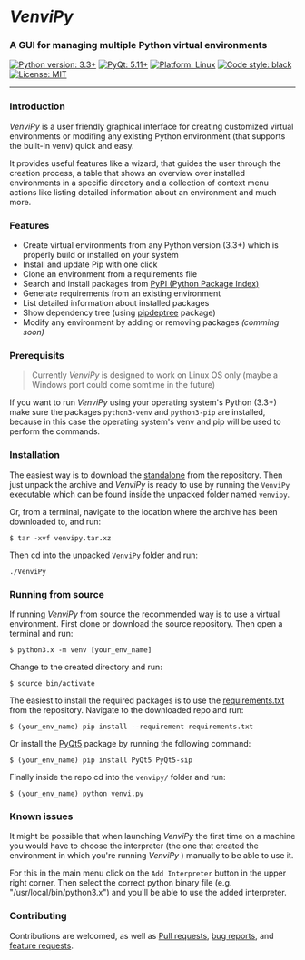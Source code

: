 # _VenviPy_

### A GUI for managing multiple Python virtual environments

<a href="https://python.org"><img alt="Python version: 3.3+" src="https://img.shields.io/badge/python-3.3+-blue"></a>
<a href="https://pypi.org/project/PyQt5"><img alt="PyQt: 5.11+" src="https://img.shields.io/badge/pyqt-5.13+-blue.svg"></a>
<a href="https://www.linux.org/pages/download"><img alt="Platform: Linux" src="https://img.shields.io/badge/platform-linux-darkblue.svg"></a>
<a href="https://github.com/psf/black"><img alt="Code style: black" src="https://img.shields.io/badge/code%20style-black-000000.svg"></a>
<a href="https://github.com/sinusphi/venvipy/blob/master/LICENSE"><img alt="License: MIT" src="https://img.shields.io/badge/license-MIT-darkviolet.svg"></a>

---

### **Introduction**

_VenviPy_ is a user friendly graphical interface for creating customized virtual environments or modifing any existing Python environment (that supports the built-in venv) quick and easy. 

It provides useful features like a wizard, that guides the user through the creation process, a table that shows an overview over installed environments in a specific directory and a collection of context menu actions like listing detailed information about an environment and much more. 

### **Features**

- Create virtual environments from any Python version (3.3+) which is properly build or installed on your system
- Install and update Pip with one click
- Clone an environment from a requirements file
- Search and install packages from [PyPI (Python Package Index)](https://pypi.org/)
- Generate requirements from an existing environment
- List detailed information about installed packages
- Show dependency tree (using [pipdeptree](https://github.com/naiquevin/pipdeptree) package)
- Modify any environment by adding or removing packages _(comming soon)_


### **Prerequisits**

>Currently _VenviPy_ is designed to work on Linux OS only (maybe a Windows port could come somtime in the future)

If you want to run _VenviPy_ using your operating system's Python (3.3+) make sure the packages `python3-venv` and `python3-pip` are installed, because in this case the operating system's venv and pip will be used to perform the commands.


### Installation

The easiest way is to download the [standalone](https://github.com/sinusphi/venvipy/raw/master/venvipy.tar.xz) from the repository. Then just unpack the archive and _VenviPy_ is ready to use by running the `VenviPy` executable which can be found inside the unpacked folder named `venvipy`.

Or, from a terminal, navigate to the location where the archive has been downloaded to, and run:
```
$ tar -xvf venvipy.tar.xz
```
Then cd into the unpacked `VenviPy` folder and run:
```
./VenviPy
```


### Running from source

If running _VenviPy_ from source the recommended way is to use a virtual environment. First clone or download the source repository. Then open a terminal and run:
```
$ python3.x -m venv [your_env_name]
```
Change to the created directory and run:
```
$ source bin/activate
```
The easiest to install the required packages is to use the [requirements.txt](https://github.com/sinusphi/venvipy/blob/master/requirements.txt) from the repository. Navigate to the downloaded repo and run:
```
$ (your_env_name) pip install --requirement requirements.txt
```
Or install the [PyQt5](https://pypi.org/project/PyQt5) package by running the following command:
```
$ (your_env_name) pip install PyQt5 PyQt5-sip
```
Finally inside the repo cd into the `venvipy/` folder and run:
```
$ (your_env_name) python venvi.py
```


### Known issues

It might be possible that when launching _VenviPy_ the first time on a machine you would have to choose the interpreter (the one that created the environment in which you're running _VenviPy_ ) manually to be able to use it. 

For this in the main menu click on the `Add Interpreter` button in the upper right corner. Then select the correct python binary file (e.g. "/usr/local/bin/python3.x") and you'll be able to use the added interpreter.


### **Contributing**

Contributions are welcomed, as well as [Pull requests](https://github.com/sinusphi/venvipy/pulls), [bug reports](https://github.com/sinusphi/venvipy/issues), and [feature requests](https://github.com/sinusphi/venvipy/issues).
